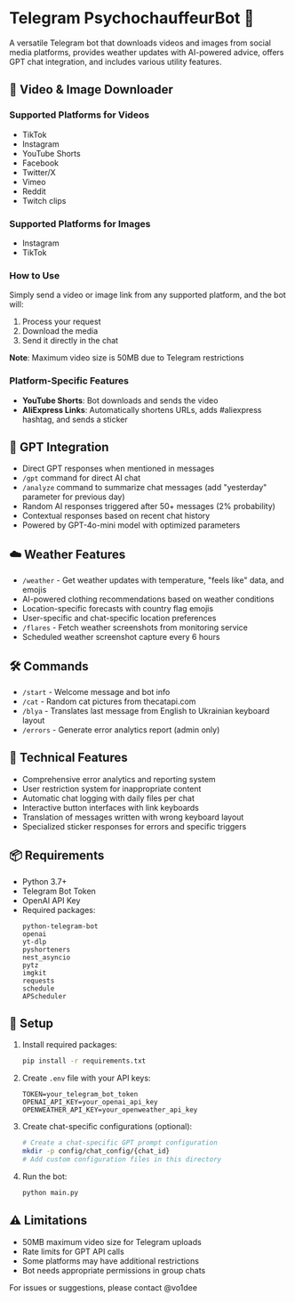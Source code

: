 # Telegram PsychochauffeurBot 🤖

A versatile Telegram bot that downloads videos and images from social media platforms, provides weather updates with AI-powered advice, offers GPT chat integration, and includes various utility features.

## 🎥 Video & Image Downloader

### Supported Platforms for Videos
- TikTok
- Instagram
- YouTube Shorts
- Facebook
- Twitter/X
- Vimeo
- Reddit
- Twitch clips

### Supported Platforms for Images
- Instagram
- TikTok

### How to Use
Simply send a video or image link from any supported platform, and the bot will:
1. Process your request
2. Download the media
3. Send it directly in the chat

**Note**: Maximum video size is 50MB due to Telegram restrictions

### Platform-Specific Features
- **YouTube Shorts**: Bot downloads and sends the video
- **AliExpress Links**: Automatically shortens URLs, adds #aliexpress hashtag, and sends a sticker

## 🤖 GPT Integration
- Direct GPT responses when mentioned in messages
- `/gpt` command for direct AI chat
- `/analyze` command to summarize chat messages (add "yesterday" parameter for previous day)
- Random AI responses triggered after 50+ messages (2% probability)
- Contextual responses based on recent chat history
- Powered by GPT-4o-mini model with optimized parameters

## ☁️ Weather Features
- `/weather` - Get weather updates with temperature, "feels like" data, and emojis
- AI-powered clothing recommendations based on weather conditions
- Location-specific forecasts with country flag emojis
- User-specific and chat-specific location preferences
- `/flares` - Fetch weather screenshots from monitoring service
- Scheduled weather screenshot capture every 6 hours

## 🛠 Commands
- `/start` - Welcome message and bot info
- `/cat` - Random cat pictures from thecatapi.com
- `/blya` - Translates last message from English to Ukrainian keyboard layout
- `/errors` - Generate error analytics report (admin only)

## 🔧 Technical Features
- Comprehensive error analytics and reporting system
- User restriction system for inappropriate content
- Automatic chat logging with daily files per chat
- Interactive button interfaces with link keyboards
- Translation of messages written with wrong keyboard layout
- Specialized sticker responses for errors and specific triggers

## 📦 Requirements
- Python 3.7+
- Telegram Bot Token
- OpenAI API Key
- Required packages:
  ```
  python-telegram-bot
  openai
  yt-dlp
  pyshorteners
  nest_asyncio
  pytz
  imgkit
  requests
  schedule
  APScheduler
  ```

## 📝 Setup
1. Install required packages:
   ```bash
   pip install -r requirements.txt
   ```
2. Create `.env` file with your API keys:
   ```
   TOKEN=your_telegram_bot_token
   OPENAI_API_KEY=your_openai_api_key
   OPENWEATHER_API_KEY=your_openweather_api_key
   ```
3. Create chat-specific configurations (optional):
   ```bash
   # Create a chat-specific GPT prompt configuration
   mkdir -p config/chat_config/{chat_id}
   # Add custom configuration files in this directory
   ```
4. Run the bot:
   ```bash
   python main.py
   ```

## ⚠️ Limitations
- 50MB maximum video size for Telegram uploads
- Rate limits for GPT API calls
- Some platforms may have additional restrictions
- Bot needs appropriate permissions in group chats

For issues or suggestions, please contact @vo1dee
